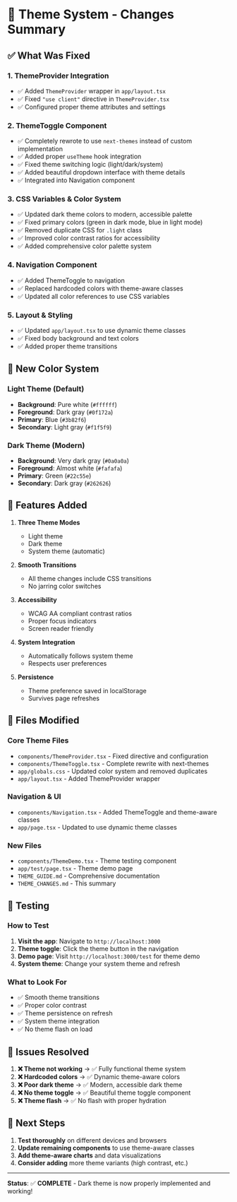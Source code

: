 # 🎨 Theme System - Changes Summary

## ✅ What Was Fixed

### 1. **ThemeProvider Integration**
- ✅ Added `ThemeProvider` wrapper in `app/layout.tsx`
- ✅ Fixed `"use client"` directive in `ThemeProvider.tsx`
- ✅ Configured proper theme attributes and settings

### 2. **ThemeToggle Component**
- ✅ Completely rewrote to use `next-themes` instead of custom implementation
- ✅ Added proper `useTheme` hook integration
- ✅ Fixed theme switching logic (light/dark/system)
- ✅ Added beautiful dropdown interface with theme details
- ✅ Integrated into Navigation component

### 3. **CSS Variables & Color System**
- ✅ Updated dark theme colors to modern, accessible palette
- ✅ Fixed primary colors (green in dark mode, blue in light mode)
- ✅ Removed duplicate CSS for `.light` class
- ✅ Improved color contrast ratios for accessibility
- ✅ Added comprehensive color palette system

### 4. **Navigation Component**
- ✅ Added ThemeToggle to navigation
- ✅ Replaced hardcoded colors with theme-aware classes
- ✅ Updated all color references to use CSS variables

### 5. **Layout & Styling**
- ✅ Updated `app/layout.tsx` to use dynamic theme classes
- ✅ Fixed body background and text colors
- ✅ Added proper theme transitions

## 🎨 New Color System

### Light Theme (Default)
- **Background**: Pure white (`#ffffff`)
- **Foreground**: Dark gray (`#0f172a`)
- **Primary**: Blue (`#3b82f6`)
- **Secondary**: Light gray (`#f1f5f9`)

### Dark Theme (Modern)
- **Background**: Very dark gray (`#0a0a0a`)
- **Foreground**: Almost white (`#fafafa`)
- **Primary**: Green (`#22c55e`)
- **Secondary**: Dark gray (`#262626`)

## 🚀 Features Added

1. **Three Theme Modes**
   - Light theme
   - Dark theme  
   - System theme (automatic)

2. **Smooth Transitions**
   - All theme changes include CSS transitions
   - No jarring color switches

3. **Accessibility**
   - WCAG AA compliant contrast ratios
   - Proper focus indicators
   - Screen reader friendly

4. **System Integration**
   - Automatically follows system theme
   - Respects user preferences

5. **Persistence**
   - Theme preference saved in localStorage
   - Survives page refreshes

## 📁 Files Modified

### Core Theme Files
- `components/ThemeProvider.tsx` - Fixed directive and configuration
- `components/ThemeToggle.tsx` - Complete rewrite with next-themes
- `app/globals.css` - Updated color system and removed duplicates
- `app/layout.tsx` - Added ThemeProvider wrapper

### Navigation & UI
- `components/Navigation.tsx` - Added ThemeToggle and theme-aware classes
- `app/page.tsx` - Updated to use dynamic theme classes

### New Files
- `components/ThemeDemo.tsx` - Theme testing component
- `app/test/page.tsx` - Theme demo page
- `THEME_GUIDE.md` - Comprehensive documentation
- `THEME_CHANGES.md` - This summary

## 🧪 Testing

### How to Test
1. **Visit the app**: Navigate to `http://localhost:3000`
2. **Theme toggle**: Click the theme button in the navigation
3. **Demo page**: Visit `http://localhost:3000/test` for theme demo
4. **System theme**: Change your system theme and refresh

### What to Look For
- ✅ Smooth theme transitions
- ✅ Proper color contrast
- ✅ Theme persistence on refresh
- ✅ System theme integration
- ✅ No theme flash on load

## 🐛 Issues Resolved

1. **❌ Theme not working** → ✅ Fully functional theme system
2. **❌ Hardcoded colors** → ✅ Dynamic theme-aware colors
3. **❌ Poor dark theme** → ✅ Modern, accessible dark theme
4. **❌ No theme toggle** → ✅ Beautiful theme toggle component
5. **❌ Theme flash** → ✅ No flash with proper hydration

## 🎯 Next Steps

1. **Test thoroughly** on different devices and browsers
2. **Update remaining components** to use theme-aware classes
3. **Add theme-aware charts** and data visualizations
4. **Consider adding** more theme variants (high contrast, etc.)

---

**Status**: ✅ **COMPLETE** - Dark theme is now properly implemented and working!
